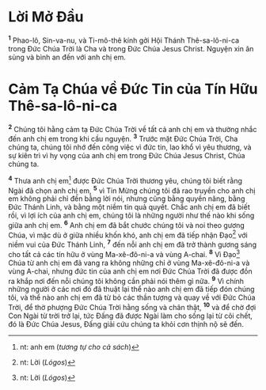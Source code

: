 # Lời Mở Ðầu
<sup><b>1</b></sup> Phao-lô, Sin-va-nu, và Ti-mô-thê kính gởi Hội Thánh Thê-sa-lô-ni-ca trong Ðức Chúa Trời là Cha và trong Ðức Chúa Jesus Christ. Nguyện xin ân sủng và bình an đến với anh chị em.


# Cảm Tạ Chúa về Ðức Tin của Tín Hữu Thê-sa-lô-ni-ca
<sup><b>2</b></sup> Chúng tôi hằng cảm tạ Ðức Chúa Trời về tất cả anh chị em và thường nhắc đến anh chị em trong khi cầu nguyện. <sup><b>3</b></sup> Trước mặt Ðức Chúa Trời, Cha chúng ta, chúng tôi nhớ đến công việc vì đức tin, lao khổ vì yêu thương, và sự kiên trì vì hy vọng của anh chị em trong Ðức Chúa Jesus Christ, Chúa chúng ta.

<sup><b>4</b></sup> Thưa anh chị em[^1-5916e330-9b91-45e2-840b-dc0d5f29e68b] được Ðức Chúa Trời thương yêu, chúng tôi biết rằng Ngài đã chọn anh chị em, <sup><b>5</b></sup> vì Tin Mừng chúng tôi đã rao truyền cho anh chị em không phải chỉ đến bằng lời nói, nhưng cũng bằng quyền năng, bằng Ðức Thánh Linh, và bằng một niềm tin quả quyết. Chắc anh chị em đã biết rồi, vì lợi ích của anh chị em, chúng tôi là những người như thế nào khi sống giữa anh chị em. <sup><b>6</b></sup> Anh chị em đã bắt chước chúng tôi và noi theo gương Chúa, vì mặc dù ở giữa nhiều khốn khó, anh chị em đã tiếp nhận Ðạo[^2-5916e330-9b91-45e2-840b-dc0d5f29e68b] với niềm vui của Ðức Thánh Linh, <sup><b>7</b></sup> đến nỗi anh chị em đã trở thành gương sáng cho tất cả các tín hữu ở vùng Ma-xê-đô-ni-a và vùng A-chai. <sup><b>8</b></sup> Vì Ðạo[^3-5916e330-9b91-45e2-840b-dc0d5f29e68b] Chúa từ anh chị em đã vang ra không những chỉ ở vùng Ma-xê-đô-ni-a và vùng A-chai, nhưng đức tin của anh chị em nơi Ðức Chúa Trời đã được đồn ra khắp nơi đến nỗi chúng tôi không cần phải nói thêm gì nữa. <sup><b>9</b></sup> Vì chính những người ở các nơi đó đã thuật lại thể nào anh chị em đã tiếp đón chúng tôi, và thể nào anh chị em đã từ bỏ các thần tượng và quay về với Ðức Chúa Trời, để thờ phượng Ðức Chúa Trời hằng sống và chân thật, <sup><b>10</b></sup> và để chờ đợi Con Ngài từ trời trở lại, tức Ðấng đã được Ngài làm cho sống lại từ cõi chết, đó là Ðức Chúa Jesus, Ðấng giải cứu chúng ta khỏi cơn thịnh nộ sẽ đến.

[^1-5916e330-9b91-45e2-840b-dc0d5f29e68b]: nt: anh em (*tương tự cho cả sách*)
[^2-5916e330-9b91-45e2-840b-dc0d5f29e68b]: nt: Lời (*Lógos*)
[^3-5916e330-9b91-45e2-840b-dc0d5f29e68b]: nt: Lời (*Lógos*)